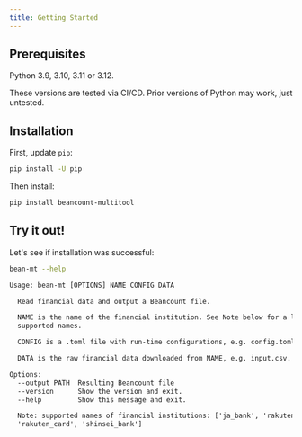 ```yaml
---
title: Getting Started
---
```


## Prerequisites

Python 3.9, 3.10, 3.11 or 3.12.

These versions are tested via CI/CD. Prior versions of Python may work, just untested.

## Installation

First, update `pip`:

```sh
pip install -U pip
```

Then install:

```sh
pip install beancount-multitool
```

## Try it out!

Let's see if installation was successful:

```sh
bean-mt --help
```

```txt
Usage: bean-mt [OPTIONS] NAME CONFIG DATA

  Read financial data and output a Beancount file.

  NAME is the name of the financial institution. See Note below for a list of
  supported names.

  CONFIG is a .toml file with run-time configurations, e.g. config.toml.

  DATA is the raw financial data downloaded from NAME, e.g. input.csv.

Options:
  --output PATH  Resulting Beancount file
  --version      Show the version and exit.
  --help         Show this message and exit.

  Note: supported names of financial institutions: ['ja_bank', 'rakuten_bank',
  'rakuten_card', 'shinsei_bank']
```
